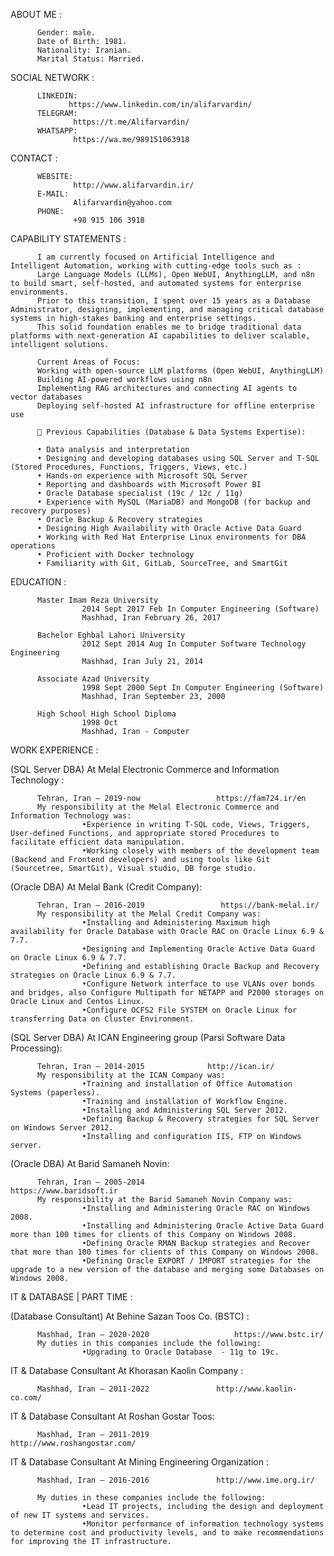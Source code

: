 ABOUT ME :

          Gender: male.
          Date of Birth: 1981.
          Nationality: Iranian.
          Marital Status: Married.

SOCIAL NETWORK :

          LINKEDIN:
                 https://www.linkedin.com/in/alifarvardin/
          TELEGRAM:
                  https://t.me/Alifarvardin/
          WHATSAPP:
                  https://wa.me/989151063918
                            
CONTACT :

          WEBSITE:
                  http://www.alifarvardin.ir/
          E-MAIL:
                  Alifarvardin@yahoo.com
          PHONE:
                  +98 915 106 3918
                            

CAPABILITY STATEMENTS : 

          I am currently focused on Artificial Intelligence and Intelligent Automation, working with cutting-edge tools such as :
          Large Language Models (LLMs), Open WebUI, AnythingLLM, and n8n to build smart, self-hosted, and automated systems for enterprise environments.
          Prior to this transition, I spent over 15 years as a Database Administrator, designing, implementing, and managing critical database systems in high-stakes banking and enterprise settings. 
          This solid foundation enables me to bridge traditional data platforms with next-generation AI capabilities to deliver scalable, intelligent solutions.
          
          Current Areas of Focus:
          Working with open-source LLM platforms (Open WebUI, AnythingLLM)
          Building AI-powered workflows using n8n
          Implementing RAG architectures and connecting AI agents to vector databases
          Deploying self-hosted AI infrastructure for offline enterprise use
          
          🔧 Previous Capabilities (Database & Data Systems Expertise):
          
          • Data analysis and interpretation
          • Designing and developing databases using SQL Server and T-SQL (Stored Procedures, Functions, Triggers, Views, etc.)
          • Hands-on experience with Microsoft SQL Server
          • Reporting and dashboards with Microsoft Power BI
          • Oracle Database specialist (19c / 12c / 11g)
          • Experience with MySQL (MariaDB) and MongoDB (for backup and recovery purposes)
          • Oracle Backup & Recovery strategies
          • Designing High Availability with Oracle Active Data Guard
          • Working with Red Hat Enterprise Linux environments for DBA operations
          • Proficient with Docker technology
          • Familiarity with Git, GitLab, SourceTree, and SmartGit


EDUCATION : 

          Master Imam Reza University
                    2014 Sept 2017 Feb In Computer Engineering (Software)
                    Mashhad, Iran February 26, 2017

          Bachelor Eghbal Lahori University
                    2012 Sept 2014 Aug In Computer Software Technology Engineering
                    Mashhad, Iran July 21, 2014

          Associate Azad University
                    1998 Sept 2000 Sept In Computer Engineering (Software)
                    Mashhad, Iran September 23, 2000

          High School High School Diploma
                    1998 Oct
                    Mashhad, Iran - Computer


WORK EXPERIENCE :

(SQL Server DBA) At Melal Electronic Commerce and Information Technology  :

          Tehran, Iran — 2019-now                 https://fam724.ir/en
          My responsibility at the Melal Electronic Commerce and Information Technology was:
                    •Experience in writing T-SQL code, Views, Triggers, User-defined Functions, and appropriate stored Procedures to facilitate efficient data manipulation.
                    •Working closely with members of the development team (Backend and Frontend developers) and using tools like Git (Sourcetree, SmartGit), Visual studio, DB forge studio. 
                    
(Oracle DBA) At Melal Bank (Credit Company):

          Tehran, Iran — 2016-2019                 https://bank-melal.ir/
          My responsibility at the Melal Credit Company was:
                    •Installing and Administering Maximum high availability for Oracle Database with Oracle RAC on Oracle Linux 6.9 & 7.7.
                    •Designing and Implementing Oracle Active Data Guard on Oracle Linux 6.9 & 7.7.
                    •Defining and establishing Oracle Backup and Recovery strategies on Oracle Linux 6.9 & 7.7.
                    •Configure Network interface to use VLANs over bonds and bridges, also Configure Multipath for NETAPP and P2000 storages on Oracle Linux and Centos Linux.
                    •Configure OCFS2 File SYSTEM on Oracle Linux for transferring Data on Cluster Environment.

(SQL Server DBA) At ICAN Engineering group (Parsi Software Data Processing):

          Tehran, Iran — 2014-2015              http://ican.ir/
          My responsibility at the ICAN Company was:                                                                                           
                    •Training and installation of Office Automation Systems (paperless).
                    •Training and installation of Workflow Engine.
                    •Installing and Administering SQL Server 2012.
                    •Defining Backup & Recovery strategies for SQL Server on Windows Server 2012.
                    •Installing and configuration IIS, FTP on Windows server.

(Oracle DBA) At Barid Samaneh Novin:

          Tehran, Iran — 2005-2014                    https://www.baridsoft.ir                               
          My responsibility at the Barid Samaneh Novin Company was:
                    •Installing and Administering Oracle RAC on Windows 2008.
                    •Installing and Administering Oracle Active Data Guard more than 100 times for clients of this Company on Windows 2008.
                    •Defining Oracle RMAN Backup strategies and Recover that more than 100 times for clients of this Company on Windows 2008.
                    •Defining Oracle EXPORT / IMPORT strategies for the upgrade to a new version of the database and merging some Databases on Windows 2008. 


IT & DATABASE | PART TIME :

(Database Consultant) At Behine Sazan Toos Co. (BSTC) :

          Mashhad, Iran — 2020-2020                   https://www.bstc.ir/
          My duties in this companies include the following:
                    •Upgrading to Oracle Database  - 11g to 19c.

IT & Database Consultant At  Khorasan Kaolin Company :

          Mashhad, Iran — 2011-2022               http://www.kaolin-co.com/
IT & Database Consultant At Roshan Gostar Toos:

          Mashhad, Iran — 2011-2019               http://www.roshangostar.com/

IT & Database Consultant At Mining Engineering Organization :

          Mashhad, Iran — 2016-2016               http://www.ime.org.ir/

          My duties in these companies include the following:
                    •Lead IT projects, including the design and deployment of new IT systems and services.
                    •Monitor performance of information technology systems to determine cost and productivity levels, and to make recommendations for improving the IT infrastructure.
